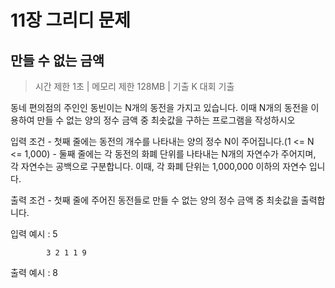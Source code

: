 # 11장 그리디 문제

## 만들 수 없는 금액


 > 시간 제한 1초 | 메모리 제한 128MB | 기출 K 대회 기출
 
 동네 편의점의 주인인 동빈이는 N개의 동전을 가지고 있습니다. 
 이때 N개의 동전을 이용하여 만들 수 없는 양의 정수 금액 중 최솟값을 구하는 프로그램을 작성하시오


  입력 조건
    - 첫째 줄에는 동전의 개수를 나타내는 양의 정수 N이 주어집니다.(1 <= N <= 1,000)
    - 둘째 줄에는 각 동전의 화폐 단위를 나타내는 N개의 자연수가 주어지며,
      각 자연수는 공백으로 구분합니다. 이때, 각 화폐 단위는 1,000,000 이하의 자연수 입니다.
  
  출력 조건
    - 첫째 줄에 주어진 동전들로 만들 수 없는 양의 정수 금액 중 최솟값을 출력합니다.
    
 입력 예시 : 5 
 
            3 2 1 1 9

  출력 예시 : 8
